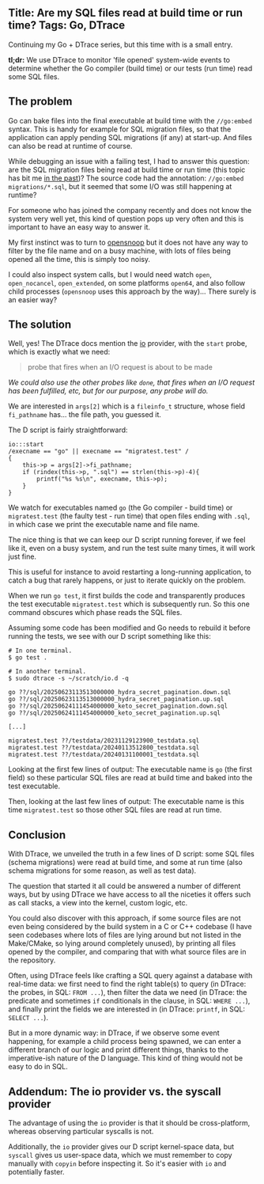 Title: Are my SQL files read at build time or run time?
Tags: Go, DTrace
---

Continuing my Go + DTrace series, but this time with is a small entry.

**tl;dr:** We use DTrace to monitor 'file opened' system-wide events to determine whether the Go compiler (build time) or our tests (run time) read some SQL files.

## The problem

Go can bake files into the final executable at build time with the `//go:embed` syntax. This is handy for example for SQL migration files, so that the application can apply pending SQL migrations (if any) at start-up.
 And files can also be read at runtime of course.

While debugging an issue with a failing test, I had to answer this question: are the SQL migration files being read at build time or run time (this topic has bit me [in the past](/blog/an_optimization_and_debugging_story_go_dtrace.html#establishing-a-baseline))? The source code had the annotation: `//go:embed migrations/*.sql`, but it seemed that some I/O was still happening at runtime? 

For someone who has joined the company recently and does not know the system very well yet, this kind of question pops up very often and this is important to have an easy way to answer it.

My first instinct was to turn to [opensnoop](https://ss64.com/mac/opensnoop.html) but it does not have any way to filter by the file name and on a busy machine, with lots of files being opened all the time, this is simply too noisy.

I could also inspect system calls, but I would need watch `open`, `open_nocancel`, `open_extended`, on some platforms `open64`, and also follow child processes (`opensnoop` uses this approach by the way)... There surely is an easier way? 

## The solution

Well, yes! The DTrace docs mention the [io](https://illumos.org/books/dtrace/chp-io.html#chp-io) provider, with the `start` probe, which is exactly what we need:

> probe that fires when an I/O request is about to be made

*We could also use the other probes like `done`, that fires when an I/O request has been fulfilled, etc, but for our purpose, any probe will do.*

We are interested in `args[2]` which is a `fileinfo_t` structure, whose field `fi_pathname` has... the file path, you guessed it.

The D script is fairly straightforward:

```dtrace
io:::start 
/execname == "go" || execname == "migratest.test" /
{
    this->p = args[2]->fi_pathname;
    if (rindex(this->p, ".sql") == strlen(this->p)-4){
        printf("%s %s\n", execname, this->p);
    }
}
```

We watch for executables named `go` (the Go compiler - build time) or `migratest.test` (the faulty test - run time) that open files ending with `.sql`, in which case we print the executable name and file name.

The nice thing is that we can keep our D script running forever, if we feel like it, even on a busy system, and run the test suite many times, it will work just fine.

This is useful for instance to avoid restarting a long-running application, to catch a bug that rarely happens, or just to iterate quickly on the problem.

When we run `go test`, it first builds the code and transparently produces the test executable `migratest.test` which is subsequently run. So this one command obscures which phase reads the SQL files.

Assuming some code has been modified and Go needs to rebuild it before running the tests, we see with our D script something like this:

```shell
# In one terminal.
$ go test .

# In another terminal.
$ sudo dtrace -s ~/scratch/io.d -q

go ??/sql/20250623113513000000_hydra_secret_pagination.down.sql
go ??/sql/20250623113513000000_hydra_secret_pagination.up.sql
go ??/sql/20250624111454000000_keto_secret_pagination.down.sql
go ??/sql/20250624111454000000_keto_secret_pagination.up.sql

[...]

migratest.test ??/testdata/20231129123900_testdata.sql
migratest.test ??/testdata/20240113512800_testdata.sql
migratest.test ??/testdata/20240131100001_testdata.sql
```

Looking at the first few lines of output: The executable name is `go` (the first field) so these particular SQL files are read at build time and baked into the test executable.

Then, looking at the last few lines of output: The executable name is this time `migratest.test` so those other SQL files are read at run time.

## Conclusion

With DTrace, we unveiled the truth in a few lines of D script: some SQL files (schema migrations) were read at build time, and some at run time (also schema migrations for some reason, as well as test data).

The question that started it all could be answered a number of different ways, but by using DTrace we have access to all the niceties it offers such as call stacks, a view into the kernel, custom logic, etc. 

You could also discover with this approach, if some source files are not even being considered by the build system in a C or C++ codebase (I have seen codebases where lots of files are lying around but not listed in the Make/CMake, so lying around completely unused), by printing all files opened by the compiler, and comparing that with what source files are in the repository.

Often, using DTrace feels like crafting a SQL query against a database with real-time data: we first need to find the right table(s) to query (in DTrace: the probes, in SQL: `FROM ...`), then filter the data we need (in DTrace: the predicate and sometimes `if` conditionals in the clause, in SQL: `WHERE ...`), and finally print the fields we are interested in (in DTrace: `printf`, in SQL: `SELECT ...`).

But in a more dynamic way: in DTrace, if we observe some event happening, for example a child process being spawned, we can enter a different branch of our logic and print different things, thanks to the imperative-ish nature of the D language. This kind of thing would not be easy to do in SQL.



## Addendum: The io provider vs. the syscall provider

The advantage of using the `io` provider is that it should be cross-platform, whereas observing particular syscalls is not. 

Additionally, the `io` provider gives our D script kernel-space data, but `syscall` gives us user-space data, which we must remember to copy manually with `copyin` before inspecting it. So it's easier with `io` and potentially faster.
